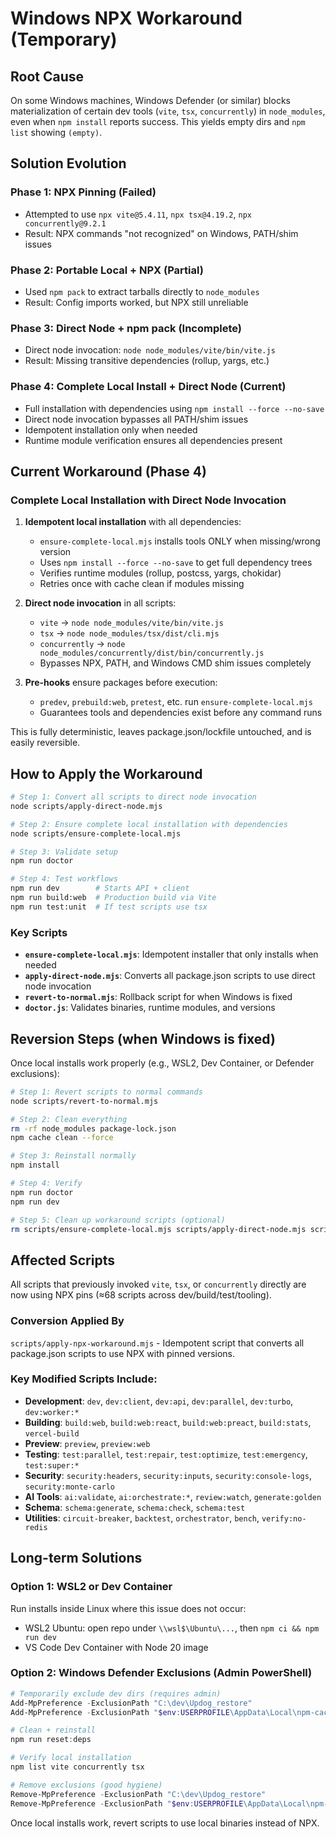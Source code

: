 # Windows NPX Workaround (Temporary)

## Root Cause
On some Windows machines, Windows Defender (or similar) blocks materialization of certain dev tools (`vite`, `tsx`, `concurrently`) in `node_modules`, even when `npm install` reports success. This yields empty dirs and `npm list` showing `(empty)`.

## Solution Evolution

### Phase 1: NPX Pinning (Failed)
- Attempted to use `npx vite@5.4.11`, `npx tsx@4.19.2`, `npx concurrently@9.2.1`
- Result: NPX commands "not recognized" on Windows, PATH/shim issues

### Phase 2: Portable Local + NPX (Partial)
- Used `npm pack` to extract tarballs directly to `node_modules`
- Result: Config imports worked, but NPX still unreliable

### Phase 3: Direct Node + npm pack (Incomplete)
- Direct node invocation: `node node_modules/vite/bin/vite.js`
- Result: Missing transitive dependencies (rollup, yargs, etc.)

### Phase 4: Complete Local Install + Direct Node (Current)
- Full installation with dependencies using `npm install --force --no-save`
- Direct node invocation bypasses all PATH/shim issues
- Idempotent installation only when needed
- Runtime module verification ensures all dependencies present

## Current Workaround (Phase 4)

### Complete Local Installation with Direct Node Invocation

1. **Idempotent local installation** with all dependencies:
   - `ensure-complete-local.mjs` installs tools ONLY when missing/wrong version
   - Uses `npm install --force --no-save` to get full dependency trees
   - Verifies runtime modules (rollup, postcss, yargs, chokidar)
   - Retries once with cache clean if modules missing

2. **Direct node invocation** in all scripts:
   - `vite` → `node node_modules/vite/bin/vite.js`
   - `tsx` → `node node_modules/tsx/dist/cli.mjs`
   - `concurrently` → `node node_modules/concurrently/dist/bin/concurrently.js`
   - Bypasses NPX, PATH, and Windows CMD shim issues completely

3. **Pre-hooks** ensure packages before execution:
   - `predev`, `prebuild:web`, `pretest`, etc. run `ensure-complete-local.mjs`
   - Guarantees tools and dependencies exist before any command runs

This is fully deterministic, leaves package.json/lockfile untouched, and is easily reversible.

## How to Apply the Workaround

```bash
# Step 1: Convert all scripts to direct node invocation
node scripts/apply-direct-node.mjs

# Step 2: Ensure complete local installation with dependencies
node scripts/ensure-complete-local.mjs

# Step 3: Validate setup
npm run doctor

# Step 4: Test workflows
npm run dev        # Starts API + client
npm run build:web  # Production build via Vite
npm run test:unit  # If test scripts use tsx
```

### Key Scripts

- **`ensure-complete-local.mjs`**: Idempotent installer that only installs when needed
- **`apply-direct-node.mjs`**: Converts all package.json scripts to use direct node invocation
- **`revert-to-normal.mjs`**: Rollback script for when Windows is fixed
- **`doctor.js`**: Validates binaries, runtime modules, and versions

## Reversion Steps (when Windows is fixed)

Once local installs work properly (e.g., WSL2, Dev Container, or Defender exclusions):

```bash
# Step 1: Revert scripts to normal commands
node scripts/revert-to-normal.mjs

# Step 2: Clean everything
rm -rf node_modules package-lock.json
npm cache clean --force

# Step 3: Reinstall normally
npm install

# Step 4: Verify
npm run doctor
npm run dev

# Step 5: Clean up workaround scripts (optional)
rm scripts/ensure-complete-local.mjs scripts/apply-direct-node.mjs scripts/revert-to-normal.mjs
```

## Affected Scripts

All scripts that previously invoked `vite`, `tsx`, or `concurrently` directly are now using NPX pins (≈68 scripts across dev/build/test/tooling).

### Conversion Applied By
`scripts/apply-npx-workaround.mjs` - Idempotent script that converts all package.json scripts to use NPX with pinned versions.

### Key Modified Scripts Include:
- **Development**: `dev`, `dev:client`, `dev:api`, `dev:parallel`, `dev:turbo`, `dev:worker:*`
- **Building**: `build:web`, `build:web:react`, `build:web:preact`, `build:stats`, `vercel-build`
- **Preview**: `preview`, `preview:web`
- **Testing**: `test:parallel`, `test:repair`, `test:optimize`, `test:emergency`, `test:super:*`
- **Security**: `security:headers`, `security:inputs`, `security:console-logs`, `security:monte-carlo`
- **AI Tools**: `ai:validate`, `ai:orchestrate:*`, `review:watch`, `generate:golden`
- **Schema**: `schema:generate`, `schema:check`, `schema:test`
- **Utilities**: `circuit-breaker`, `backtest`, `orchestrator`, `bench`, `verify:no-redis`

## Long-term Solutions

### Option 1: WSL2 or Dev Container
Run installs inside Linux where this issue does not occur:
- WSL2 Ubuntu: open repo under `\\wsl$\Ubuntu\...`, then `npm ci && npm run dev`
- VS Code Dev Container with Node 20 image

### Option 2: Windows Defender Exclusions (Admin PowerShell)
```powershell
# Temporarily exclude dev dirs (requires admin)
Add-MpPreference -ExclusionPath "C:\dev\Updog_restore"
Add-MpPreference -ExclusionPath "$env:USERPROFILE\AppData\Local\npm-cache"

# Clean + reinstall
npm run reset:deps

# Verify local installation
npm list vite concurrently tsx

# Remove exclusions (good hygiene)
Remove-MpPreference -ExclusionPath "C:\dev\Updog_restore"
Remove-MpPreference -ExclusionPath "$env:USERPROFILE\AppData\Local\npm-cache"
```

Once local installs work, revert scripts to use local binaries instead of NPX.